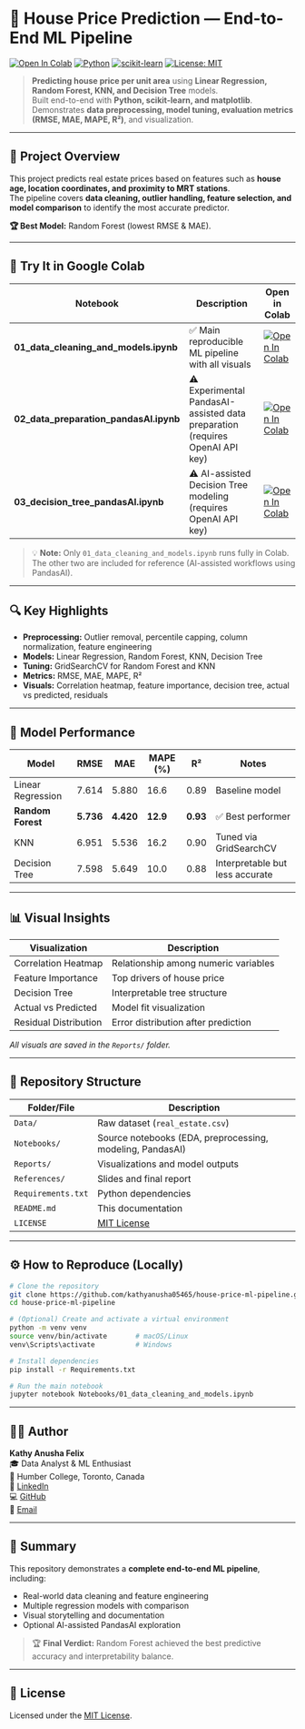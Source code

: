 # 🏡 House Price Prediction — End-to-End ML Pipeline

[![Open In Colab](https://colab.research.google.com/assets/colab-badge.svg)](https://colab.research.google.com/github/kathyanusha05465/house-price-ml-pipeline/blob/main/Notebooks/01_data_cleaning_and_models.ipynb)
[![Python](https://img.shields.io/badge/Python-3.10%2B-blue.svg)](https://www.python.org/)
[![scikit-learn](https://img.shields.io/badge/scikit--learn-ML-orange.svg)](https://scikit-learn.org/)
[![License: MIT](https://img.shields.io/badge/License-MIT-green.svg)](LICENSE)

> **Predicting house price per unit area** using **Linear Regression, Random Forest, KNN, and Decision Tree** models.  
> Built end-to-end with **Python, scikit-learn, and matplotlib**.  
> Demonstrates **data preprocessing, model tuning, evaluation metrics (RMSE, MAE, MAPE, R²)**, and visualization.

---

## 🎯 Project Overview

This project predicts real estate prices based on features such as **house age, location coordinates, and proximity to MRT stations**.  
The pipeline covers **data cleaning, outlier handling, feature selection, and model comparison** to identify the most accurate predictor.

**🏆 Best Model:** Random Forest (lowest RMSE & MAE).

---

## 🚀 Try It in Google Colab

| Notebook | Description | Open in Colab |
|-----------|--------------|---------------|
| **01_data_cleaning_and_models.ipynb** | ✅ Main reproducible ML pipeline with all visuals | [![Open In Colab](https://colab.research.google.com/assets/colab-badge.svg)](https://colab.research.google.com/github/kathyanusha05465/house-price-ml-pipeline/blob/main/Notebooks/01_data_cleaning_and_models.ipynb) |
| **02_data_preparation_pandasAI.ipynb** | ⚠️ Experimental PandasAI-assisted data preparation (requires OpenAI API key) | [![Open In Colab](https://colab.research.google.com/assets/colab-badge.svg)](https://colab.research.google.com/github/kathyanusha05465/house-price-ml-pipeline/blob/main/Notebooks/02_data_preparation_pandasAI.ipynb) |
| **03_decision_tree_pandasAI.ipynb** | ⚠️ AI-assisted Decision Tree modeling (requires OpenAI API key) | [![Open In Colab](https://colab.research.google.com/assets/colab-badge.svg)](https://colab.research.google.com/github/kathyanusha05465/house-price-ml-pipeline/blob/main/Notebooks/03_decision_tree_pandasAI.ipynb) |

> 💡 **Note:** Only `01_data_cleaning_and_models.ipynb` runs fully in Colab.  
> The other two are included for reference (AI-assisted workflows using PandasAI).

---

## 🔍 Key Highlights

- **Preprocessing:** Outlier removal, percentile capping, column normalization, feature engineering  
- **Models:** Linear Regression, Random Forest, KNN, Decision Tree  
- **Tuning:** GridSearchCV for Random Forest and KNN  
- **Metrics:** RMSE, MAE, MAPE, R²  
- **Visuals:** Correlation heatmap, feature importance, decision tree, actual vs predicted, residuals  

---

## 🧠 Model Performance

| Model | RMSE | MAE | MAPE (%) | R² | Notes |
|-------|------|-----|-----------|----|-------|
| Linear Regression | 7.614 | 5.880 | 16.6 | 0.89 | Baseline model |
| **Random Forest** | **5.736** | **4.420** | **12.9** | **0.93** | ✅ Best performer |
| KNN | 6.951 | 5.536 | 16.2 | 0.90 | Tuned via GridSearchCV |
| Decision Tree | 7.598 | 5.649 | 10.0 | 0.88 | Interpretable but less accurate |

---

## 📊 Visual Insights

| Visualization | Description |
|----------------|--------------|
| Correlation Heatmap | Relationship among numeric variables |
| Feature Importance | Top drivers of house price |
| Decision Tree | Interpretable tree structure |
| Actual vs Predicted | Model fit visualization |
| Residual Distribution | Error distribution after prediction |

_All visuals are saved in the `Reports/` folder._

---

## 📁 Repository Structure

| Folder/File | Description |
|--------------|-------------|
| `Data/` | Raw dataset (`real_estate.csv`) |
| `Notebooks/` | Source notebooks (EDA, preprocessing, modeling, PandasAI) |
| `Reports/` | Visualizations and model outputs |
| `References/` | Slides and final report |
| `Requirements.txt` | Python dependencies |
| `README.md` | This documentation |
| `LICENSE` | [MIT License](LICENSE) |

---

## ⚙️ How to Reproduce (Locally)

```bash
# Clone the repository
git clone https://github.com/kathyanusha05465/house-price-ml-pipeline.git
cd house-price-ml-pipeline

# (Optional) Create and activate a virtual environment
python -m venv venv
source venv/bin/activate       # macOS/Linux
venv\Scripts\activate          # Windows

# Install dependencies
pip install -r Requirements.txt

# Run the main notebook
jupyter notebook Notebooks/01_data_cleaning_and_models.ipynb

```
---

## 👩‍💻 Author

**Kathy Anusha Felix**  
🎓 Data Analyst & ML Enthusiast  
📍 Humber College, Toronto, Canada  
🔗 [LinkedIn](https://www.linkedin.com/in/kathyanusha)  
💻 [GitHub](https://github.com/kathyanusha05465)  
📧 [Email](mailto:kathyanusha@example.com)

---

## 🌟 Summary

This repository demonstrates a **complete end-to-end ML pipeline**, including:

- Real-world data cleaning and feature engineering  
- Multiple regression models with comparison  
- Visual storytelling and documentation  
- Optional AI-assisted PandasAI exploration  

> 🏆 **Final Verdict:** Random Forest achieved the best predictive accuracy and interpretability balance.

---

## 🪪 License  
Licensed under the [MIT License](LICENSE).
